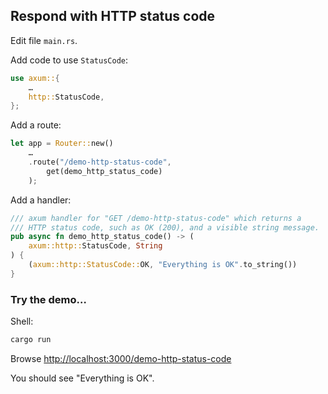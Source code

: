 ## Respond with HTTP status code

Edit file `main.rs`.

Add code to use `StatusCode`:

```rust
use axum::{
    …
    http::StatusCode,
};
```

Add a route:

```rust
let app = Router::new()
    …
    .route("/demo-http-status-code",
        get(demo_http_status_code)
    );
```

Add a handler:

```rust
/// axum handler for "GET /demo-http-status-code" which returns a 
/// HTTP status code, such as OK (200), and a visible string message.
pub async fn demo_http_status_code() -> (
    axum::http::StatusCode, String
) {
    (axum::http::StatusCode::OK, "Everything is OK".to_string())
}
```


### Try the demo…

Shell:

```sh
cargo run
```

Browse <http://localhost:3000/demo-http-status-code>

You should see "Everything is OK".
